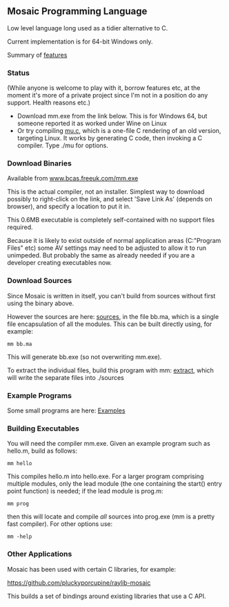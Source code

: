 ## Mosaic Programming Language

Low level language long used as a tidier alternative to C.

Current implementation is for 64-bit Windows only.

Summary of [features](../mfeatures.md)

### Status

(While anyone is welcome to play with it, borrow features etc, at the moment it's more of a private project since I'm not in a position do any support. Health reasons etc.)

* Download mm.exe from the link below. This is for Windows 64, but someone reported it as worked under Wine on Linux
* Or try compiling [mu.c](mu.c), which is a one-file C rendering of an old version, targeting Linux. It works by generating C code, then invoking a C compiler. Type ./mu for options.

### Download Binaries

Available from www.bcas.freeuk.com/mm.exe

This is the actual compiler, not an installer. Simplest way to download possibly to right-click on the link, and select 'Save Link As' (depends on browser), and specify a location to put it in.

This 0.6MB executable is completely self-contained with no support files required.

Because it is likely to exist outside of normal application areas (C:\"Program Files" etc) some AV settings may need to be adjusted to allow it to run unimpeded. But probably the same as already needed if you are a developer creating executables now.

### Download Sources

Since Mosaic is written in itself, you can't build from sources without first using the binary above.

However the sources are here: [sources](../sources), in the file bb.ma, which is a single file encapsulation of all the modules. This can be built directly using, for example:

    mm bb.ma

This will generate bb.exe (so not overwriting mm.exe).

To extract the individual files, build this program with mm: [extract](../Examples/extract.m), which will write the separate files into ./sources


### Example Programs

Some small programs are here: [Examples](../Examples)

### Building Executables

You will need the compiler mm.exe. Given an example program such as hello.m, build as follows:

    mm hello

This compiles hello.m into hello.exe. For a larger program comprising multiple modules, only the lead module (the one containing the start() entry point function) is needed; if the lead module is prog.m:

    mm prog

then this will locate and compile *all* sources into prog.exe (mm is a pretty fast compiler). For other options use:

    mm -help

### Other Applications

Mosaic has been used with certain C libraries, for example:

https://github.com/pluckyporcupine/raylib-mosaic

This builds a set of bindings around existing libraries that use a C API.

